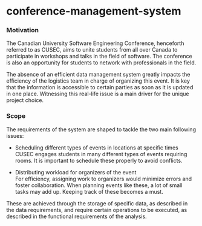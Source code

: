 # conference-management-system

### Motivation

The Canadian University Software Engineering Conference, henceforth referred to as CUSEC, aims to unite students from all over Canada to participate in workshops and talks in the field of software. The conference is also an opportunity for students to network with professionals in the field.

The absence of an efficient data management system greatly impacts the efficiency of the logistics team in charge of organizing this event. It is key that the information is accessible to certain parties as soon as it is updated in one place. Witnessing this real-life issue is a main driver for the unique project choice.

### Scope

The requirements of the system are shaped to tackle the two main following issues:

- Scheduling different types of events in locations at specific times  
CUSEC engages students in many different types of events requiring rooms.
It is important to schedule these properly to avoid conflicts.

- Distributing workload for organizers of the event  
For efficiency, assigning work to organizers would minimize errors and foster collaboration. When planning events like these, a lot of small tasks may add up. Keeping track of these becomes a must.

These are achieved through the storage of specific data, as described in the data requirements, and require certain operations to be executed, as described in the functional requirements of the analysis.
